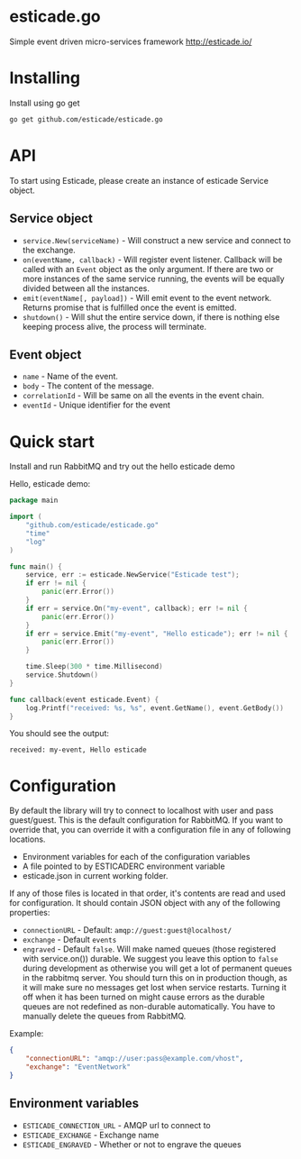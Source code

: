# esticade.go
Simple event driven micro-services framework http://esticade.io/

# Installing 
Install using go get
``` bash
go get github.com/esticade/esticade.go
```

# API

To start using Esticade, please create an instance of esticade Service
object. 

## Service object

- `service.New(serviceName)` - Will construct a new service and connect to the exchange.                            
- `on(eventName, callback)` - Will register event listener. Callback will be called with an `Event` object as the only argument. If there are two or more instances of the same service running, the events will be equally divided between all the instances. 
- `emit(eventName[, payload])` - Will emit event to the event network. Returns promise that is fulfilled once the event is emitted.
- `shutdown()` - Will shut the entire service down, if there is nothing else keeping process alive, the process will terminate.

## Event object

- `name` - Name of the event.
- `body` - The content of the message.
- `correlationId` - Will be same on all the events in the event chain.
- `eventId` - Unique identifier for the event


# Quick start

Install and run RabbitMQ and try out the hello esticade demo

Hello, esticade demo:
```go
package main

import (
	"github.com/esticade/esticade.go"
	"time"
	"log"
)

func main() {
	service, err := esticade.NewService("Esticade test");
	if err != nil {
		panic(err.Error())
	}
	if err = service.On("my-event", callback); err != nil {
		panic(err.Error())
	}
	if err = service.Emit("my-event", "Hello esticade"); err != nil {
		panic(err.Error())
	}

	time.Sleep(300 * time.Millisecond)
	service.Shutdown()
}

func callback(event esticade.Event) {
	log.Printf("received: %s, %s", event.GetName(), event.GetBody())
}
```

You should see the output:
```
received: my-event, Hello esticade
```

# Configuration

By default the library will try to connect to localhost with user and pass guest/guest. This is the default configuration
for RabbitMQ. If you want to override that, you can override it with a configuration file in any of following locations.

- Environment variables for each of the configuration variables
- A file pointed to by ESTICADERC environment variable
- esticade.json in current working folder.

If any of those files is located in that order, it's contents are read and used for configuration. It should contain
JSON object with any of the following properties: 

- `connectionURL` - Default: `amqp://guest:guest@localhost/`
- `exchange` - Default `events`
- `engraved` - Default `false`. Will make named queues (those registered with service.on()) durable. We suggest you leave this
option to `false` during development as otherwise you will get a lot of permanent queues in the rabbitmq server. You should
turn this on in production though, as it will make sure no messages get lost when service restarts. Turning it off when it
has been turned on might cause errors as the durable queues are not redefined as non-durable automatically. You have
to manually delete the queues from RabbitMQ.

Example:

```json
{ 
    "connectionURL": "amqp://user:pass@example.com/vhost",
    "exchange": "EventNetwork"
}
```

## Environment variables

- `ESTICADE_CONNECTION_URL` - AMQP url to connect to
- `ESTICADE_EXCHANGE` - Exchange name
- `ESTICADE_ENGRAVED` - Whether or not to engrave the queues 
